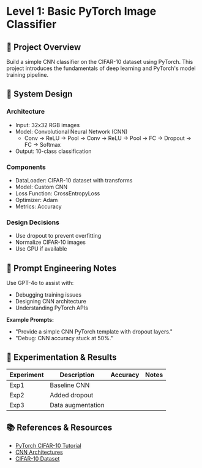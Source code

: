 # Level 1: Basic PyTorch Image Classifier

## 🧠 Project Overview
Build a simple CNN classifier on the CIFAR-10 dataset using PyTorch. This project introduces the fundamentals of deep learning and PyTorch's model training pipeline.

## 🧱 System Design

### Architecture
- Input: 32x32 RGB images
- Model: Convolutional Neural Network (CNN)
  - Conv → ReLU → Pool → Conv → ReLU → Pool → FC → Dropout → FC → Softmax
- Output: 10-class classification

### Components
- DataLoader: CIFAR-10 dataset with transforms
- Model: Custom CNN
- Loss Function: CrossEntropyLoss
- Optimizer: Adam
- Metrics: Accuracy

### Design Decisions
- Use dropout to prevent overfitting
- Normalize CIFAR-10 images
- Use GPU if available

## 💬 Prompt Engineering Notes

Use GPT-4o to assist with:
- Debugging training issues
- Designing CNN architecture
- Understanding PyTorch APIs

**Example Prompts:**
- "Provide a simple CNN PyTorch template with dropout layers."
- "Debug: CNN accuracy stuck at 50%."

## 🔬 Experimentation & Results

| Experiment | Description | Accuracy | Notes |
|------------|-------------|----------|-------|
| Exp1       | Baseline CNN |          |       |
| Exp2       | Added dropout |         |       |
| Exp3       | Data augmentation |     |       |

## 📚 References & Resources
- [PyTorch CIFAR-10 Tutorial](https://pytorch.org/tutorials/beginner/blitz/cifar10_tutorial.html)
- [CNN Architectures](https://cs231n.github.io/convolutional-networks/)
- [CIFAR-10 Dataset](https://www.cs.toronto.edu/~kriz/cifar.html)
